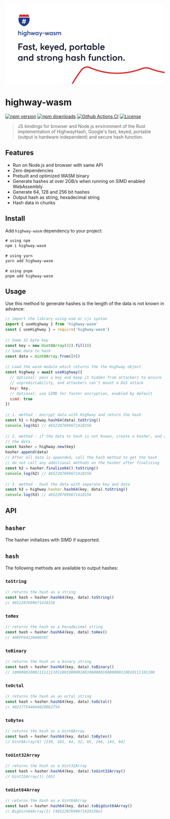 ![highway-wasm](./docs/preview.png)

# highway-wasm

[![npm version][npm-version-src]][npm-href]
[![npm downloads][npm-downloads-src]][npm-href]
[![Github Actions CI][github-actions-ci-src]][github-actions-ci-href]
[![License][license-src]][npm-href]

> JS bindings for browser and Node.js environment of the Rust implementation of HighwayHash, Google's fast, keyed, portable 
> (output is hardware independent) and secure hash function.

## Features

- Run on Node.js and browser with same API
- Zero dependencies
- Prebuilt and optimized WASM binary
- Generate hashes at over 2GB/s when running on SIMD enabled WebAssembly
- Generate 64, 128 and 256 bit hashes
- Output hash as string, hexadecimal string
- Hash data in chunks

## Install

Add `highway-wasm` dependency to your project:

```shell
# using npm
npm i highway-wasm

# using yarn
yarn add highway-wasm

# using pnpm
pnpm add highway-wasm
```

## Usage

Use this method to generate hashes is the length of the data is not known in advance:

```javascript
// import the library using esm or cjs syntax
import { useHighway } from 'highway-wasm'
const { useHighway } = require('highway-wasm')

// Some 32 byte key
const key = new Uint8Array(32).fill(8)
// Some data to hash
const data = Uint8Array.from([0])

// Load the wasm module which returns the the Highway object
const highway = await useHighway({
  // Optional: pass a key and keep it hidden from attackers to ensure
  // unpredictability, and attackers can't mount a DoS attack
  key: key,
  // Optional: use SIMD for faster encryption, enabled by default
  simd: true
})

// 1. method - encrypt data with Highway and return the hash
const h1 = highway.hash64(data).toString()
console.log(h1) // 4652207699671410156

// 2. method - if the data to hash is not known, create a hasher, and append
// the data.
const hasher = highway.new(key)
hasher.append(data)
// After all data is appended, call the hash method to get the hash
// do not call any additional methods on the hasher after finalizing
const h2 = hasher.finalize64().toString()
console.log(h2) // 4652207699671410156

// 3. method - hash the data with separate key and data
const h3 = highway.hasher.hash64(key, data).toString()
console.log(h3) // 4652207699671410156

```

## API

## `hasher`

The hasher initializes with SIMD if supported.

## `hash`

The following methods are available to output hashes:

### `toString`
```javascript
// returns the hash as a string
const hash = hasher.hash64(key, data).toString()
// 4652207699671410156
```
### `toHex`
```javascript
// returns the hash as a hexadecimal string
const hash = hasher.hash64(key, data).toHex()
// 408FF641204065EC
```
### `toBinary`
```javascript
// returns the hash as a binary string
const hash = hasher.hash64(key, data).toBinary()
// 100000010001111111101100100000100100000010000000110010111101100
```
### `toOctal`
```javascript
// returns the hash as an octal string
const hash = hasher.hash64(key, data).toOctal()
// 402177544044020062754
```
### `toBytes`
```javascript
// returns the hash as a Uint8Array
const hash = hasher.hash64(key, data).toBytes()
// Uint8Array(8) [236, 101, 64, 32, 65, 246, 143, 64]
```
### `toUint32Array`
```javascript
// returns the hash as a Uint32Array
const hash = hasher.hash64(key, data).toUint32Array()
// Uint32Array(1) [65]
```
### `toUint64Array`
```javascript
// returns the hash as a Uint64Array
const hash = hasher.hash64(key, data).toBigUint64Array()
// BigUint64Array(1) [4652207699671410156n]
```



<!-- badges -->
[npm-version-src]: https://badgen.net/npm/v/highway-wasm
[npm-href]: https://www.npmjs.com/package/highway-wasm
[npm-downloads-src]: https://badgen.net/npm/dm/highway-wasm
[github-actions-ci-src]: https://github.com/asonnleitner/highway-wasm/actions/workflows/ci.yaml/badge.svg
[github-actions-ci-href]: https://github.com/asonnleitner/highway-wasm/actions/workflows/ci.yaml

[license-src]: https://badgen.net/npm/license/highway-wasm
